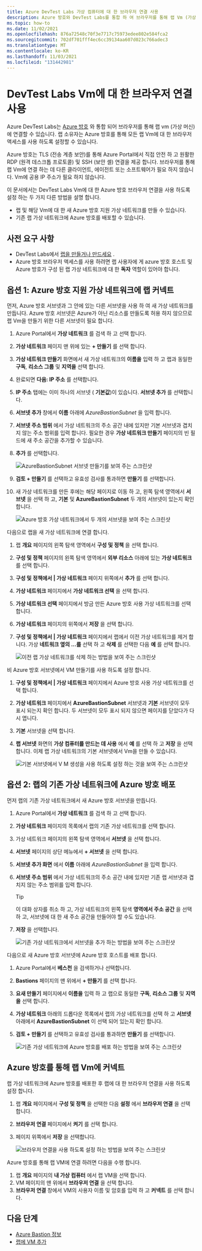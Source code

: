 ```yaml
---
title: Azure DevTest Labs 가상 컴퓨터에 대 한 브라우저 연결 사용
description: Azure 방호와 DevTest Labs를 통합 하 여 브라우저를 통해 랩 Vm (가상 머신)에 액세스할 수 있도록 합니다.
ms.topic: how-to
ms.date: 11/02/2021
ms.openlocfilehash: 876a72548c70f3e7717c75973edee802e584fca2
ms.sourcegitcommit: 702df701fff4ec6cc39134aa607d023c766adec3
ms.translationtype: MT
ms.contentlocale: ko-KR
ms.lasthandoff: 11/03/2021
ms.locfileid: "131442981"
---
```

# <a name="enable-browser-connection-to-devtest-labs-vms"></a>DevTest Labs Vm에 대 한 브라우저 연결 사용

Azure DevTest Labs는 [Azure 방호](../bastion/index.yml) 와 통합 되어 브라우저를 통해 랩 vm (가상 머신)에 연결할 수 있습니다. 랩 소유자는 Azure 방호를 통해 모든 랩 Vm에 대 한 브라우저 액세스를 사용 하도록 설정할 수 있습니다.

Azure 방호는 TLS (전송 계층 보안)를 통해 Azure Portal에서 직접 안전 하 고 원활한 RDP (원격 데스크톱 프로토콜) 및 SSH (보안 셸) 연결을 제공 합니다. 브라우저를 통해 랩 Vm에 연결 하는 데 다른 클라이언트, 에이전트 또는 소프트웨어가 필요 하지 않습니다. Vm에 공용 IP 주소가 필요 하지 않습니다.

이 문서에서는 DevTest Labs Vm에 대 한 Azure 방호 브라우저 연결을 사용 하도록 설정 하는 두 가지 다른 방법을 설명 합니다.

- 랩 및 해당 Vm에 대 한 새 Azure 방호 지원 가상 네트워크를 만들 수 있습니다.
- 기존 랩 가상 네트워크에 Azure 방호를 배포할 수 있습니다.

## <a name="prerequisites"></a>사전 요구 사항

- DevTest Labs에서 [랩을 만들거나 만드세요](tutorial-create-custom-lab.md#create-a-lab) .
- Azure 방호 브라우저 액세스를 사용 하려면 랩 사용자에 게 azure 방호 호스트 및 Azure 방호가 구성 된 랩 가상 네트워크에 대 한 **독자** 역할이 있어야 합니다.

## <a name="option-1-connect-a-lab-to-an-azure-bastion-enabled-virtual-network"></a>옵션 1: Azure 방호 지원 가상 네트워크에 랩 커넥트

먼저, Azure 방호 서브넷과 그 안에 있는 다른 서브넷을 사용 하 여 새 가상 네트워크를 만듭니다. Azure 방호 서브넷은 Azure가 아닌 리소스를 만들도록 허용 하지 않으므로 랩 Vm을 만들기 위한 다른 서브넷이 필요 합니다.

1. Azure Portal에서 **가상 네트워크** 를 검색 하 고 선택 합니다.
1. **가상 네트워크** 페이지 맨 위에 있는 **+ 만들기** 를 선택 합니다.
1. **가상 네트워크 만들기** 화면에서 새 가상 네트워크의 **이름을** 입력 하 고 랩과 동일한 **구독**, **리소스 그룹** 및 **지역을** 선택 합니다.
1. 완료되면 **다음: IP 주소** 를 선택합니다.
1. **IP 주소** 탭에는 이미 하나의 서브넷 ( **기본값**)이 있습니다. **서브넷 추가** 를 선택합니다.
1. **서브넷 추가** 창에서 **이름** 아래에 *AzureBastionSubnet* 을 입력 합니다.
1. **서브넷 주소 범위** 에서 가상 네트워크의 주소 공간 내에 있지만 기본 서브넷과 겹치지 않는 주소 범위를 입력 합니다. 필요한 경우 **가상 네트워크 만들기** 페이지의 빈 필드에 새 주소 공간을 추가할 수 있습니다.
1. **추가** 를 선택합니다.

   ![AzureBastionSubnet 서브넷 만들기를 보여 주는 스크린샷](media/enable-browser-connection-lab-virtual-machines/create-subnet.png)

1. **검토 + 만들기** 를 선택하고 유효성 검사를 통과하면 **만들기** 를 선택합니다.
1. 새 가상 네트워크를 만든 후에는 해당 페이지로 이동 하 고, 왼쪽 탐색 영역에서 **서브넷** 을 선택 하 고, **기본** 및 **AzureBastionSubnet** 두 개의 서브넷이 있는지 확인 합니다.

   ![Azure 방호 가상 네트워크에서 두 개의 서브넷을 보여 주는 스크린샷](media/enable-browser-connection-lab-virtual-machines/second-subnet.png)

다음으로 랩을 새 가상 네트워크에 연결 합니다.

1. 랩 **개요** 페이지의 왼쪽 탐색 영역에서 **구성 및 정책** 을 선택 합니다.
1. **구성 및 정책** 페이지의 왼쪽 탐색 영역에서 **외부 리소스** 아래에 있는 **가상 네트워크** 를 선택 합니다.
1. **구성 및 정책에서 | 가상 네트워크** 페이지 위쪽에서 **추가** 를 선택 합니다.
1. **가상 네트워크** 페이지에서 **가상 네트워크 선택** 을 선택 합니다.
1. **가상 네트워크 선택** 페이지에서 방금 만든 Azure 방호 사용 가상 네트워크를 선택 합니다.
1. **가상 네트워크** 페이지의 위쪽에서 **저장** 을 선택 합니다.
1. **구성 및 정책에서 | 가상 네트워크** 페이지에서 랩에서 이전 가상 네트워크를 제거 합니다. 가상 **네트워크 옆의 ...를** 선택 하 고 **삭제** 를 선택한 다음 **예** 를 선택 합니다. 

   ![이전 랩 가상 네트워크를 삭제 하는 방법을 보여 주는 스크린샷](media/enable-browser-connection-lab-virtual-machines/add-virtual-network.png)

비 Azure 방호 서브넷에서 VM 만들기를 사용 하도록 설정 합니다.

1. **구성 및 정책에서 | 가상 네트워크** 페이지에서 Azure 방호 사용 가상 네트워크를 선택 합니다.
1. **가상 네트워크** 페이지에서 **AzureBastionSubnet** 서브넷과 **기본** 서브넷이 모두 표시 되는지 확인 합니다. 두 서브넷이 모두 표시 되지 않으면 페이지를 닫았다가 다시 엽니다.
1. **기본** 서브넷을 선택 합니다.
1. **랩 서브넷** 화면의 **가상 컴퓨터를 만드는 데 사용** 에서 **예** 를 선택 하 고 **저장** 을 선택 합니다. 이제 랩 가상 네트워크의 기본 서브넷에서 Vm을 만들 수 있습니다.

   ![기본 서브넷에서 V M 생성을 사용 하도록 설정 하는 것을 보여 주는 스크린샷](./media/enable-browser-connection-lab-virtual-machines/enable-vm-creation-subnet.png)

## <a name="option-2-deploy-azure-bastion-in-a-labs-existing-virtual-network"></a>옵션 2: 랩의 기존 가상 네트워크에 Azure 방호 배포

먼저 랩의 기존 가상 네트워크에서 새 Azure 방호 서브넷을 만듭니다.

1. Azure Portal에서 **가상 네트워크** 를 검색 하 고 선택 합니다.
1. **가상 네트워크** 페이지의 목록에서 랩의 기존 가상 네트워크를 선택 합니다.
1. 가상 네트워크 페이지의 왼쪽 탐색 영역에서 **서브넷** 을 선택 합니다.
1. **서브넷** 페이지의 상단 메뉴에서 **+ 서브넷** 을 선택 합니다.
1. **서브넷 추가 화면** 에서 **이름** 아래에 *AzureBastionSubnet* 을 입력 합니다.
1. **서브넷 주소 범위** 에서 가상 네트워크의 주소 공간 내에 있지만 기존 랩 서브넷과 겹치지 않는 주소 범위를 입력 합니다.
   >[!TIP]
   >이 대화 상자를 취소 하 고, 가상 네트워크의 왼쪽 탐색 **영역에서 주소 공간** 을 선택 하 고, 서브넷에 대 한 새 주소 공간을 만들어야 할 수도 있습니다.
1. **저장** 을 선택합니다.

   ![기존 가상 네트워크에서 서브넷을 추가 하는 방법을 보여 주는 스크린샷](./media/enable-browser-connection-lab-virtual-machines/add-subnet.png)

다음으로 새 Azure 방호 서브넷에 Azure 방호 호스트를 배포 합니다.

1. Azure Portal에서 **베스천** 을 검색하거나 선택합니다.
1. **Bastions** 페이지의 맨 위에서 **+ 만들기** 를 선택 합니다.
1. **요새 만들기** 페이지에서 **이름을** 입력 하 고 랩으로 동일한 **구독**, **리소스 그룹** 및 **지역을** 선택 합니다.
1. **가상 네트워크** 아래의 드롭다운 목록에서 랩의 가상 네트워크를 선택 하 고 **서브넷** 아래에서 **AzureBastionSubnet** 이 선택 되어 있는지 확인 합니다.
1. **검토 + 만들기** 를 선택하고 유효성 검사를 통과하면 **만들기** 를 선택합니다.

   ![기존 가상 네트워크에 Azure 방호를 배포 하는 방법을 보여 주는 스크린샷](./media/enable-browser-connection-lab-virtual-machines/create-bastion.png)

## <a name="connect-to-lab-vms-through-azure-bastion"></a>Azure 방호를 통해 랩 Vm에 커넥트

랩 가상 네트워크에 Azure 방호를 배포한 후 랩에 대 한 브라우저 연결을 사용 하도록 설정 합니다.

1. 랩 **개요** 페이지에서 **구성 및 정책** 을 선택한 다음 **설정** 에서 **브라우저 연결** 을 선택 합니다.
1. **브라우저 연결** 페이지에서 **켜기** 를 선택 합니다.
1. 페이지 위쪽에서 **저장** 을 선택합니다.

   ![브라우저 연결을 사용 하도록 설정 하는 방법을 보여 주는 스크린샷](./media/enable-browser-connection-lab-virtual-machines/browser-connect.png)

Azure 방호를 통해 랩 VM에 연결 하려면 다음을 수행 합니다.

1. 랩 **개요** 페이지의 **내 가상 컴퓨터** 에서 랩 VM을 선택 합니다.
1. VM 페이지의 맨 위에서 **브라우저 연결** 을 선택 합니다.
1. **브라우저 연결** 창에서 VM의 사용자 이름 및 암호를 입력 하 고 **커넥트** 를 선택 합니다.

## <a name="next-steps"></a>다음 단계
- [Azure Bastion 정보](../bastion/bastion-overview.md)
- [랩에 VM 추가](devtest-lab-add-vm.md)
